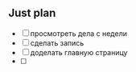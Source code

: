 ## Just plan
- [ ] просмотреть дела с недели 
- [ ] сделать запись 
- [ ] доделать главную страницу 
- [ ]

